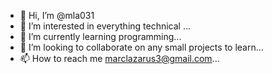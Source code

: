 - 👋 Hi, I’m @mla031
- 👀 I’m interested in everything technical ...
- 🌱 I’m currently learning programming...
- 💞️ I’m looking to collaborate on any small projects to learn...
- 📫 How to reach me marclazarus3@gmail.com...

<!---
mla031/mla031 is a ✨ special ✨ repository because its `README.md` (this file) appears on your GitHub profile.
You can click the Preview link to take a look at your changes.
--->
